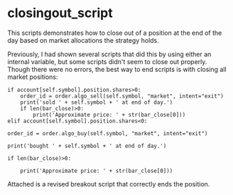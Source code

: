 # closingout_script
This scripts demonstrates how to close out of a position at the end of the day based on market allocations the strategy holds.

Previously, I had shown several scripts that did this by using either an internal variable, but some scripts didn't seem to close out
properly. Though there were no errors, the best way to end scripts is with closing all market positions:

```
if account[self.symbol].position.shares>0:
    order_id = order.algo_sell(self.symbol, "market", intent="exit")   
    print('sold ' + self.symbol + ' at end of day.')    
    if len(bar_close)>0:    
        print('Approximate price: ' + str(bar_close[0]))        
elif account[self.symbol].position.shares<0:

```

    order_id = order.algo_buy(self.symbol, "market", intent="exit")
    
    print('bought ' + self.symbol + ' at end of day.')
    
    if len(bar_close)>0:
    
        print('Approximate price: ' + str(bar_close[0]))
        
        
        
        
        
Attached is a revised breakout script that correctly ends the position.

